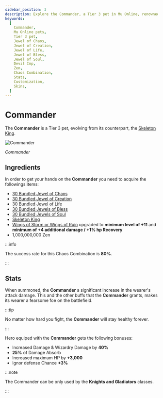 ```yaml
---
sidebar_position: 3
description: Explore the Commander, a Tier 3 pet in Mu Online, renowned for its dark arts mastery, control over the undead, and unique skills. Learn about its ingredients, crafting process, stats, and customization options, including skins. Unleash the Commander's formidable buffs and bonuses, and discover its significance to Mu Online gameplay.
keywords:
  [
    Commander,
    Mu Online pets,
    Tier 3 pet,
    Jewel of Chaos,
    Jewel of Creation,
    Jewel of Life,
    Jewel of Bless,
    Jewel of Soul,
    Devil Imp,
    Zen,
    Chaos Combination,
    Stats,
    Customization,
    Skins,
  ]
---
```


# Commander

The **Commander** is a Tier 3 pet, evolving from its counterpart, the [Skeleton King](/crafting/pets/tier-2/skeleton-king).

![Commander](/img/items/pets/commander.jpg)

_Commander_

## Ingredients

In order to get your hands on the **Commander** you need to acquire the followings items:

- [30 Bundled Jewel of Chaos](/items/jewels/regular-jewels/jewel-of-chaos)
- [30 Bundled Jewel of Creation](/items/jewels/regular-jewels/jewel-of-creation)
- [30 Bundled Jewel of Life](/items/jewels/regular-jewels/jewel-of-life)
- [30 Bundled Jewels of Bless](/items/jewels/regular-jewels/jewel-of-bless)
- [30 Bundled Jewels of Soul](/items/jewels/regular-jewels/jewel-of-soul)
- [Skeleton King](/crafting/pets/tier-2/skeleton-king)
- [Wings of Storm or Wings of Ruin](/crafting/wings/third-level-wings) upgraded to **minimum level of +11** and **minimum of +4 additional damage / +1% hp Recovery**
- 1,000,000,000 Zen

:::info

The success rate for this Chaos Combination is **80%**.

:::

## Stats

When summoned, the **Commander** a significant increase in the wearer's attack damage. This and the other buffs that the **Commander** grants, makes its wearer a fearsome foe on the battlefield.

:::tip

No matter how hard you fight, the **Commander** will stay healthy forever.

:::

Hero equiped with the **Commander** gets the following bonuses:

- Increased Damage & Wizardry Damage by **40%**
- **25%** of Damage Absorb
- Increased maximum HP by **+3,000**
- Ignor defense Chance **+3%**

:::note

The Commander can be only used by the **Knights and Gladiators** classes.

:::
